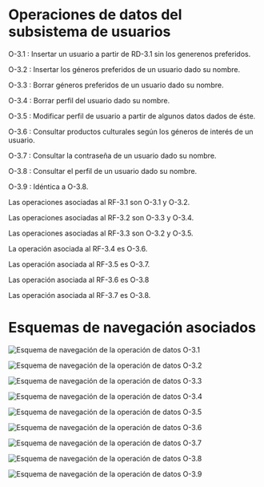 # Operaciones de datos del subsistema de usuarios

O-3.1
: Insertar un usuario a partir de RD-3.1 sin los generenos preferidos.

O-3.2
: Insertar los géneros preferidos de un usuario dado su nombre.

O-3.3
: Borrar géneros preferidos de un usuario dado su nombre.

O-3.4
: Borrar perfil del usuario dado su nombre.

O-3.5
: Modificar perfil de usuario a partir de algunos datos dados de éste.

O-3.6
: Consultar productos culturales según los géneros de interés de un usuario.

O-3.7
: Consultar la contraseña de un usuario dado su nombre.

O-3.8
: Consultar el perfil de un usuario dado su nombre.

O-3.9
: Idéntica a O-3.8.

Las operaciones asociadas al RF-3.1 son O-3.1 y O-3.2.

Las operaciones asociadas al RF-3.2 son O-3.3 y O-3.4.

Las operaciones asociadas al RF-3.3 son O-3.2 y O-3.5.

La operación asociada al RF-3.4 es O-3.6.

Las operación asociada al RF-3.5 es O-3.7.

Las operación asociada al RF-3.6 es O-3.8

Las operación asociada al RF-3.7 es O-3.8.

# Esquemas de navegación asociados

![Esquema de navegación de la operación de datos O-3.1](Diagramas/O-3.1.png) 

![Esquema de navegación de la operación de datos O-3.2](Diagramas/O-3.2.png) 

![Esquema de navegación de la operación de datos O-3.3](Diagramas/O-3.3.png)

![Esquema de navegación de la operación de datos O-3.4](Diagramas/O-3.4.png) 

![Esquema de navegación de la operación de datos O-3.5](Diagramas/O-3.5.png)

![Esquema de navegación de la operación de datos O-3.6](Diagramas/O-3.6.png) 

![Esquema de navegación de la operación de datos O-3.7](Diagramas/O-3.7.png)

![Esquema de navegación de la operación de datos O-3.8](Diagramas/O-3.8.png) 

![Esquema de navegación de la operación de datos O-3.9](Diagramas/O-3.8.png) 
